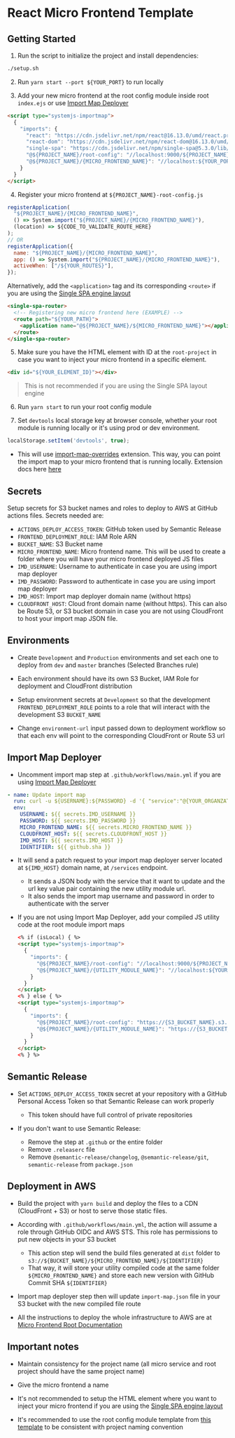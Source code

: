 # React Micro Frontend Template

## Getting Started

1. Run the script to initialize the project and install dependencies:

```bash
./setup.sh
```

2. Run `yarn start --port ${YOUR_PORT}` to run locally

3. Add your new micro frontend at the root config module inside root `index.ejs` or use [Import Map Deployer](https://github.com/Insta-Graph/import-map-deployer)

```html
<script type="systemjs-importmap">
  {
    "imports": {
      "react": "https://cdn.jsdelivr.net/npm/react@16.13.0/umd/react.production.min.js",
      "react-dom": "https://cdn.jsdelivr.net/npm/react-dom@16.13.0/umd/react-dom.production.min.js",
      "single-spa": "https://cdn.jsdelivr.net/npm/single-spa@5.3.0/lib/system/single-spa.min.js",
      "@${PROJECT_NAME}/root-config": "//localhost:9000/${PROJECT_NAME}-root-config.js",
      "@${PROJECT_NAME}/{MICRO_FRONTEND_NAME}": "//localhost:${YOUR_PORT}/${PROJECT_NAME}-{MICRO_FRONTEND_NAME}.js"
    }
  }
</script>
```

4. Register your micro frontend at `${PROJECT_NAME}-root-config.js`

```js
registerApplication(
  "${PROJECT_NAME}/{MICRO_FRONTEND_NAME}",
  () => System.import("${PROJECT_NAME}/{MICRO_FRONTEND_NAME}"),
  (location) => ${CODE_TO_VALIDATE_ROUTE_HERE}
);
// OR
registerApplication({
  name: "${PROJECT_NAME}/{MICRO_FRONTEND_NAME}",
  app: () => System.import("${PROJECT_NAME}/{MICRO_FRONTEND_NAME}"),
  activeWhen: ["/${YOUR_ROUTES}"],
});
```

Alternatively, add the `<application>` tag and its corresponding `<route>` if you are using the [Single SPA engine layout](https://single-spa.js.org/docs/layout-definition)

```html
<single-spa-router>
  <!-- Registering new micro frontend here (EXAMPLE) -->
  <route path="${YOUR_PATH}">
    <application name="@${PROJECT_NAME}/${MICRO_FRONTEND_NAME}"></application>
  </route>
</single-spa-router>
```

5. Make sure you have the HTML element with ID at the `root-project` in case you want to inject your micro frontend in a specific element.

```html
<div id="${YOUR_ELEMENT_ID}"></div>
```

> This is not recommended if you are using the Single SPA layout engine

6. Run `yarn start` to run your root config module

7. Set `devtools` local storage key at browser console, whether your root module is running locally or it's using prod or dev environment.

```js
localStorage.setItem('devtools', true);
```

- This will use [import-map-overrides](https://github.com/single-spa/import-map-overrides/blob/main/docs/ui.md) extension. This way, you can point the import map to your micro frontend that is running locally. Extension docs here [here](https://github.com/single-spa/import-map-overrides)

## Secrets

Setup secrets for S3 bucket names and roles to deploy to AWS at GitHub actions files. Secrets needed are:

- `ACTIONS_DEPLOY_ACCESS_TOKEN`: GitHub token used by Semantic Release
- `FRONTEND_DEPLOYMENT_ROLE`: IAM Role ARN
- `BUCKET_NAME`: S3 Bucket name
- `MICRO_FRONTEND_NAME`: Micro frontend name. This will be used to create a folder where you will have your micro frontend deployed JS files
- `IMD_USERNAME`: Username to authenticate in case you are using import map deployer
- `IMD_PASSWORD`: Password to authenticate in case you are using import map deployer
- `IMD_HOST`: Import map deployer domain name (without https)
- `CLOUDFRONT_HOST`: Cloud front domain name (without https). This can also be Route 53, or S3 bucket domain in case you are not using CloudFront to host your import map JSON file.

## Environments

- Create `Development` and `Production` environments and set each one to deploy from `dev` and `master` branches (Selected Branches rule)

- Each environment should have its own S3 Bucket, IAM Role for deployment and CloudFront distribution

- Setup environment secrets at `Development` so that the development `FRONTEND_DEPLOYMENT_ROLE` points to a role that will interact with the development S3 `BUCKET_NAME`

- Change `environment-url` input passed down to deployment workflow so that each env will point to the corresponding CloudFront or Route 53 url

## Import Map Deployer

- Uncomment import map step at `.github/workflows/main.yml` if you are using [Import Map Deployer](https://github.com/Insta-Graph/import-map-deployer)

```yml
- name: Update import map
  run: curl -u ${USERNAME}:${PASSWORD} -d '{ "service":"@{YOUR_ORGANZATION_NAME}/'"${MICRO_FRONTEND_NAME}"'","url":"https://'"${CLOUDFRONT_HOST}"'/'"${MICRO_FRONTEND_NAME}"'/'"${IDENTIFIER}"'/'{YOUR_ORGANZATION_NAME}-"${MICRO_FRONTEND_NAME}"'.js" }' -X PATCH https://${IMD_HOST}/services/\?env=prod -H "Accept:application/json" -H "Content-Type:application/json"
  env:
    USERNAME: ${{ secrets.IMD_USERNAME }}
    PASSWORD: ${{ secrets.IMD_PASSWORD }}
    MICRO_FRONTEND_NAME: ${{ secrets.MICRO_FRONTEND_NAME }}
    CLOUDFRONT_HOST: ${{ secrets.CLOUDFRONT_HOST }}
    IMD_HOST: ${{ secrets.IMD_HOST }}
    IDENTIFIER: ${{ github.sha }}
```

- It will send a patch request to your import map deployer server located at `${IMD_HOST}` domain name, at `/services` endpoint.

  - It sends a JSON body with the service that it want to update and the url key value pair containing the new utility module url.
  - It also sends the import map username and password in order to authenticate with the server

- If you are not using Import Map Deployer, add your compiled JS utility code at the root module import maps

  ```html
  <% if (isLocal) { %>
  <script type="systemjs-importmap">
    {
      "imports": {
        "@${PROJECT_NAME}/root-config": "//localhost:9000/${PROJECT_NAME}-root-config.js",
        "@${PROJECT_NAME}/{UTILITY_MODULE_NAME}": "//localhost:${YOUR_PORT}/${PROJECT_NAME}-{UTILITY_MODULE_NAME}.js"
      }
    }
  </script>
  <% } else { %>
  <script type="systemjs-importmap">
    {
      "imports": {
        "@${PROJECT_NAME}/root-config": "https://{S3_BUCKET_NAME}.s3.amazonaws.com/${PROJECT_NAME}-root-config.js",
        "@${PROJECT_NAME}/{UTILITY_MODULE_NAME}": "https://{S3_BUCKET_NAME}.s3.amazonaws.com/${PROJECT_NAME}-{UTILITY_MODULE_NAME}.js"
      }
    }
  </script>
  <% } %>
  ```

## Semantic Release

- Set `ACTIONS_DEPLOY_ACCESS_TOKEN` secret at your repository with a GitHub Personal Access Token so that Semantic Release can work properly

  - This token should have full control of private repositories

- If you don't want to use Semantic Release:

  - Remove the step at `.github` or the entire folder
  - Remove `.releaserc` file
  - Remove `@semantic-release/changelog`, `@semantic-release/git`, `semantic-release` from `package.json`

## Deployment in AWS

- Build the project with `yarn build` and deploy the files to a CDN (CloudFront + S3) or host to serve those static files.

- According with `.github/workflows/main.yml`, the action will assume a role through GitHub OIDC and AWS STS. This role has permissions to put new objects in your S3 bucket

  - This action step will send the build files generated at `dist` folder to `s3://${BUCKET_NAME}/${MICRO_FRONTEND_NAME}/${IDENTIFIER}`
  - That way, it will store your utility compiled code at the same folder `${MICRO_FRONTEND_NAME}` and store each new version with GitHub Commit SHA `${IDENTIFIER}`

- Import map deployer step then will update `import-map.json` file in your S3 bucket with the new compiled file route

- All the instructions to deploy the whole infrastructure to AWS are at [Micro Frontend Root Documentation](https://github.com/edwardramirez31/micro-frontend-root-layout)

## Important notes

- Maintain consistency for the project name (all micro service and root project should have the same project name)

- Give the micro frontend a name

- It's not recommended to setup the HTML element where you want to inject your micro frontend if you are using the [Single SPA engine layout](https://single-spa.js.org/docs/layout-definition)

- It's recommended to use the root config module template from [this template](https://github.com/edwardramirez31/micro-frontend-root-template) to be consistent with project naming convention
